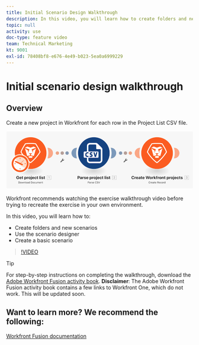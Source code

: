 ```yaml
---
title: Initial Scenario Design Walkthrough
description: In this video, you will learn how to create folders and new scenarios, use the scenario designer, and create a basic scenario in [!DNL Adobe Workfront Fusion].
topic: null
activity: use
doc-type: feature video
team: Technical Marketing
kt: 9001
exl-id: 78408bf8-e676-4e49-b023-5ea0a6999229
---
```

# Initial scenario design walkthrough

## Overview

Create a new project in Workfront for each row in the Project List CSV file.

![An image of the Fusion scenario](assets/understand-the-basics-1.png)

Workfront recommends watching the exercise walkthrough video before trying to recreate the exercise in your own environment.

In this video, you will learn how to:

* Create folders and new scenarios
* Use the scenario designer
* Create a basic scenario 

>[!VIDEO](https://video.tv.adobe.com/v/335261/?quality=12)

>[!TIP]
>
>For step-by-step instructions on completing the walkthrough, download the [Adobe Workfront Fusion activity book](/help/assets/adobe-workfront-fusion-activity-book.pdf). **Disclaimer**: The Adobe Workfront Fusion activity book contains a few links to Workfront One, which do not work. This will be updated soon.


## Want to learn more? We recommend the following:

[Workfront Fusion documentation](https://experienceleague.adobe.com/docs/workfront/using/adobe-workfront-fusion/workfront-fusion-2.html?lang=en)
